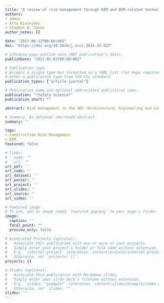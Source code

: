 ```yaml
---
title: "A review of risk management through BIM and BIM-related technologies"
authors:
- admin
- Arto Kiviniemi
- Stephen W. Jones
author_notes: []

date: "2017-06-12T00:00:00Z"
doi: "https://doi.org/10.1016/j.ssci.2015.12.027"

# Schedule page publish date (NOT publication's date).
publishDate: "2017-01-01T00:00:00Z"

# Publication type.
# Accepts a single type but formatted as a YAML list (for Hugo requirements).
# Enter a publication type from the CSL standard.
publication_types: ["article-journal"]

# Publication name and optional abbreviated publication name.
publication: "*Safety Science*"
publication_short: ""

abstract: Risk management in the AEC (Architecture, Engineering and Construction) industry is a global issue. Failure to adequately manage risks may not only lead to difficulties in meeting project objectives but also influence land-use planning and urban spatial design in the future growth of cities. Due to the rapid development and adoption of BIM (Building Information Modelling) and BIM-related digital technologies, the use of these technologies for risk management has become a growing research trend leading to a demand for a thorough review of the state-of-the-art of these developments. This paper presents a summary of traditional risk management, and a comprehensive and extensive review of published literature concerning the latest efforts of managing risk using technologies, such as BIM, automatic rule checking, knowledge based systems, reactive and proactive IT (information technology)-based safety systems. The findings show that BIM could not only be utilised to support the project development process as a systematic risk management tool, but it could also serve as a core data generator and platform to allow other BIM-based tools to perform further risk analysis. Most of the current efforts have concentrated on investigating technical developments, and the management of construction personnel safety has been the main interest so far. Because of existing technical limitations and the lack of “human factor” testing, BIM-based risk management has not been commonly used in real environments. In order to overcome this gap, future research is proposed that should (1) have a multi-disciplinary system-thinking, (2) investigate implementation methods and processes, (3) integrate traditional risk management with new technologies, and (4) support the development process.

# Summary. An optional shortened abstract.
summary: ''

tags:
- Construction Risk Management
- BIM
featured: false

# links:
# - name: ""
#   url: ""
url_pdf: ''
url_code: ''
url_dataset: ''
url_poster: ''
url_project: ''
url_slides: ''
url_source: ''
url_video: ''

# Featured image
# To use, add an image named `featured.jpg/png` to your page's folder. 
image:
  caption: ''
  focal_point: ""
  preview_only: false

# Associated Projects (optional).
#   Associate this publication with one or more of your projects.
#   Simply enter your project's folder or file name without extension.
#   E.g. `internal-project` references `content/project/internal-project/index.md`.
#   Otherwise, set `projects: []`.
projects: []

# Slides (optional).
#   Associate this publication with Markdown slides.
#   Simply enter your slide deck's filename without extension.
#   E.g. `slides: "example"` references `content/slides/example/index.md`.
#   Otherwise, set `slides: ""`.
slides: ''
---
```



